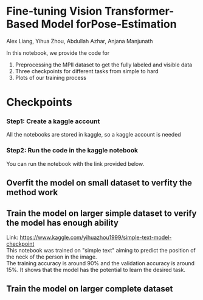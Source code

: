 # Fine-tuning Vision Transformer-Based Model forPose-Estimation
Alex Liang, Yihua Zhou, Abdullah Azhar, Anjana Manjunath

In this notebook, we provide the code for 
1) Preprocessing the MPII dataset to get the fully labeled and visible data
2) Three checkpoints for different tasks from simple to hard
3) Plots of our training process

# Checkpoints
### Step1: Create a kaggle account
All the notebooks are stored in kaggle, so a kaggle account is needed
### Step2: Run the code in the kaggle notebook
You can run the notebook with the link provided below.

## Overfit the model on small dataset to verfity the method work

## Train the model on larger simple dataset to verify the model has enough ability
Link: https://www.kaggle.com/yihuazhou1999/simple-text-model-checkpoint <br />
This notebook was trained on "simple text" aiming to predict the position of the neck of the person in the image. <br />
The training accuracy is around 90% and the validation accuracy is around 15%. It shows that the model has the potential to learn the desired task.

## Train the model on larger complete dataset 

